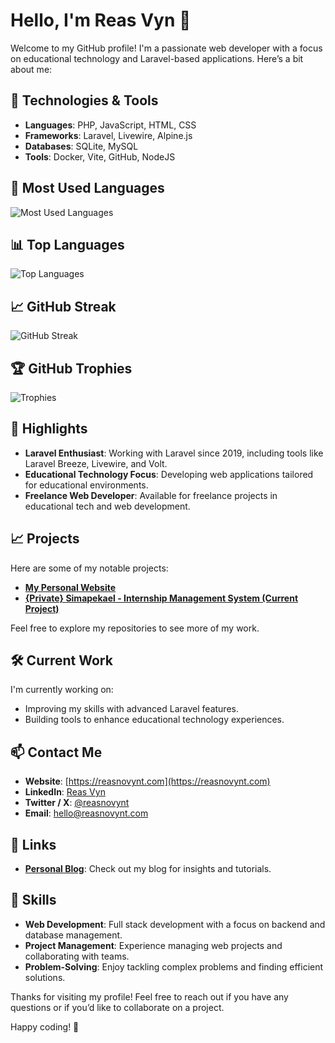 # Hello, I'm Reas Vyn 👋

Welcome to my GitHub profile! I'm a passionate web developer with a focus on educational technology and Laravel-based applications. Here’s a bit about me:

## 🔧 Technologies & Tools

- **Languages**: PHP, JavaScript, HTML, CSS
- **Frameworks**: Laravel, Livewire, Alpine.js
- **Databases**: SQLite, MySQL
- **Tools**: Docker, Vite, GitHub, NodeJS

## 🧩 Most Used Languages

![Most Used Languages](https://github-readme-stats.vercel.app/api?username=reasnovynt&show_icons=true&count_private=true&hide_title=false&hide=prs&hide_border=true&bg_color=000000&text_color=ffffff&icon_color=58a6ff&title_color=ffffff)

## 📊 Top Languages

![Top Languages](https://github-readme-stats.vercel.app/api/top-langs/?username=reasnovynt&layout=compact&hide_title=false&hide_border=true&bg_color=000000&text_color=ffffff&icon_color=58a6ff&title_color=ffffff)

## 📈 GitHub Streak

![GitHub Streak](https://github-readme-streak-stats.herokuapp.com/?user=reasnovynt&hide_border=true&background=000000&stroke=ffffff&ring=58a6ff&fire=ff0000)

## 🏆 GitHub Trophies

![Trophies](https://github-profile-trophy.vercel.app/?username=reasnovynt&theme=darkhub&no-frame=true&no-bg=true&margin-w=4)

## 🌟 Highlights

- **Laravel Enthusiast**: Working with Laravel since 2019, including tools like Laravel Breeze, Livewire, and Volt.
- **Educational Technology Focus**: Developing web applications tailored for educational environments.
- **Freelance Web Developer**: Available for freelance projects in educational tech and web development.

## 📈 Projects

Here are some of my notable projects:

- **[My Personal Website](https://reasnovynt.com)**
- **[{Private} Simapekael - Internship Management System (Current Project)](https://github.com/reasnovynt/smpkl-dev)**

Feel free to explore my repositories to see more of my work.

## 🛠️ Current Work

I'm currently working on:

- Improving my skills with advanced Laravel features.
- Building tools to enhance educational technology experiences.

## 📫 Contact Me

- **Website**: [https://reasnovynt.com](https://reasnovynt.com)
- **LinkedIn**: [Reas Vyn](https://linkedin.com/in/reasnovynt)
- **Twitter / X**: [@reasnovynt](https://x.com/reasnovynt)
- **Email**: [hello@reasnovynt.com](mailto:hello@reasnovynt.com)

## 🔗 Links

- **[Personal Blog](https://blog.reasnovynt.com)**: Check out my blog for insights and tutorials.

## 📌 Skills

- **Web Development**: Full stack development with a focus on backend and database management.
- **Project Management**: Experience managing web projects and collaborating with teams.
- **Problem-Solving**: Enjoy tackling complex problems and finding efficient solutions.

Thanks for visiting my profile! Feel free to reach out if you have any questions or if you’d like to collaborate on a project.

Happy coding! 🚀
